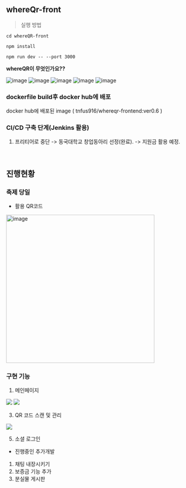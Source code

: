 ## whereQr-front 

> 실행 방법

```
cd whereQR-front

npm install

npm run dev -- --port 3000

```

**whereQR이 무엇인가요??**

![image](https://github.com/baeksoojin/whereQR_Spring_version/assets/74058047/ffeb7b21-9dce-4283-b739-f51d3272ac29)
![image](https://github.com/baeksoojin/whereQR_Spring_version/assets/74058047/c3a5fe3f-e35d-4e91-8c21-3b5952c4a042)
![image](https://github.com/baeksoojin/whereQR_Spring_version/assets/74058047/8ee698a5-b3d0-4840-8ca2-481a7a080abd)
![image](https://github.com/baeksoojin/whereQR_Spring_version/assets/74058047/e4109fce-aa20-4a31-a352-a73544e40498)
![image](https://github.com/baeksoojin/whereQR_Spring_version/assets/74058047/a06392c1-b880-432c-a31e-b670fda016fa)


### dockerfile build후 docker hub에 배포
docker hub에 배포된 image ( tnfus916/whereqr-frontend:ver0.6 )



### CI/CD 구축 단계(Jenkins 활용)

1. 프리티어로 중단 -> 동국대학교 창업동아리 선정(완료). -> 지원금 활용 예정.
<br>

## 진행현황

### 축제 당일

- 활용 QR코드
<img width="400" alt="image" src="https://github.com/baek-park/whereQR_Spring_version/assets/74058047/cbf9f76a-e4d7-4264-968f-4034a08f7c80">

### 구현 기능
1. 메인페이지
<div>
   <img src="https://github.com/baek-park/whereQR-front/assets/83868210/6c2e3cac-44c7-4595-bc2c-6febdfce5d91" />
   <img src="https://github.com/baek-park/whereQR-front/assets/83868210/3eba0d13-b68c-4f86-861f-f67b9fdbdcad" />
</div>

3. QR 코드 스캔 및 관리
<div>
   <img src="https://github.com/baek-park/whereQR-front/assets/83868210/bb9c0441-18b6-46a2-b667-afa52030d776" />
</div>

5. 소셜 로그인
   
- 진행중인 추가개발
1. 채팅 내장시키기
2. 보증금 기능 추가
3. 분실물 게시판 



